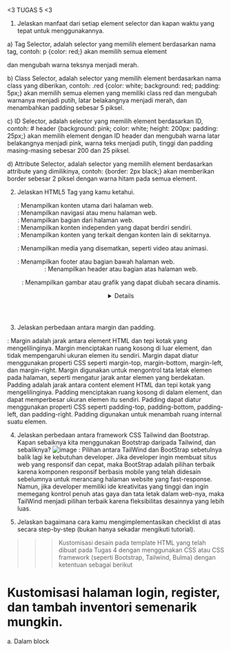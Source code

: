 <3 TUGAS 5 <3

1. Jelaskan manfaat dari setiap element selector dan kapan waktu yang tepat untuk menggunakannya.

a) Tag Selector, adalah selector yang memilih element berdasarkan nama tag, contoh: p {color: red;} akan memilih semua element <p> dan mengubah warna teksnya menjadi merah.

b) Class Selector, adalah selector yang memilih element berdasarkan nama class yang diberikan, contoh: .red {color: white; background: red; padding: 5px;} akan memilih semua elemen yang memiliki class red dan mengubah warnanya menjadi putih, latar belakangnya menjadi merah, dan menambahkan padding sebesar 5 piksel.

c) ID Selector, adalah selector yang memilih element berdasarkan ID, contoh: # header {background: pink; color: white; height: 200px: padding: 25px;} akan memilih element dengan ID header dan mengubah warna latar belakangnya menjadi pink, warna teks menjadi putih, tinggi dan padding masing-masing sebesar 200 dan 25 piksel.

d) Attribute Selector, adalah selector yang memilih element berdasarkan attribute yang dimilikinya, contoh: {border: 2px black;} akan memberikan border sebesar 2 piksel dengan warna hitam pada semua element.

2. Jelaskan HTML5 Tag yang kamu ketahui.
	<main>: Menampilkan konten utama dari halaman web.

	<nav>: Menampilkan navigasi atau menu halaman web.

	<section>: Menampilkan bagian dari halaman web.

	<article>: Menampilkan konten independen yang dapat berdiri sendiri.

	<aside>: Menampilkan konten yang terkait dengan konten lain di sekitarnya.

	<audio>: Menampilkan audio atau suara.

	<embed>: Menampilkan media yang disematkan, seperti video atau animasi.

	<footer>: Menampilkan footer atau bagian bawah halaman web.

	<header>: Menampilkan header atau bagian atas halaman web.

	<canvas>: Menampilkan gambar atau grafik yang dapat diubah secara dinamis.

	<datalist>: Menampilkan daftar opsi untuk elemen input.

	<details>: Menampilkan informasi tambahan yang dapat ditampilkan atau disembunyikan.

3. Jelaskan perbedaan antara margin dan padding.

: Margin adalah jarak antara element HTML dan tepi kotak yang mengelilinginya. Margin menciptakan ruang kosong di luar element, dan tidak mempengaruhi ukuran elemen itu sendiri. Margin dapat diatur menggunakan properti CSS seperti margin-top, margin-bottom, margin-left, dan margin-right. Margin digunakan untuk mengontrol tata letak elemen pada halaman, seperti mengatur jarak antar elemen yang berdekatan. Padding adalah jarak antara content element HTML dan tepi kotak yang mengelilinginya. Padding menciptakan ruang kosong di dalam element, dan dapat memperbesar ukuran elemen itu sendiri. Padding dapat diatur menggunakan properti CSS seperti padding-top, padding-bottom, padding-left, dan padding-right. Padding digunakan untuk menambah ruang internal suatu elemen.

4. Jelaskan perbedaan antara framework CSS Tailwind dan Bootstrap. Kapan sebaiknya kita menggunakan Bootstrap daripada Tailwind, dan sebaliknya?
![image](https://github.com/nadyaaysha/archive_of_ours/assets/124881541/2f0a76ca-bf65-414a-98b8-573a20921098)
: Pilihan antara TailWind dan BootStrap sebetulnya balik lagi ke kebutuhan developer. Jika developer ingin membuat situs web yang responsif dan cepat, maka BootStrap adalah pilihan terbaik karena komponen responsif berbasis mobile yang telah didesain sebelumnya untuk merancang halaman website yang fast-response. Namun, jika developer memiliki ide kreativitas yang tinggi dan ingin memegang kontrol penuh atas gaya dan tata letak dalam web-nya, maka TailWind menjadi pilihan terbaik karena fleksibilitas desainnya yang lebih luas.

5. Jelaskan bagaimana cara kamu mengimplementasikan checklist di atas secara step-by-step (bukan hanya sekadar mengikuti tutorial).

>>> Kustomisasi desain pada template HTML yang telah dibuat pada Tugas 4 dengan menggunakan CSS atau CSS framework (seperti Bootstrap, Tailwind, Bulma) dengan ketentuan sebagai berikut

# Kustomisasi halaman login, register, dan tambah inventori semenarik mungkin.

a. Dalam block <style> saya menambahkan attribute body dan .login yang akan saya gunakan untuk kostumisasi halaman login saya. Di dalam kurung kurawal body, display akan saya set menjadi flex, pengaturan content dan aligning akan berada di tengah, tinggi dari keseluruhan content adalah 100vh, margin akan saya set juga menjadi 0 agar seluruh content berada di tengah, serta warna background menjadi ungu untuk login page dan merah muda untuk register page.

b. Di dalam kurung kurawal .login disinilah saya akan menampung isi content utama dari login ke dalam suatu box. Display akan saya set menjadi flex, arah flex akan saya atur berdasarkan kolom, pengaturan content dan aligning akan berada di tengah, padding sebesar 20 piksel, warna box menjadi ungu muda untuk login page dan merah yang lebih muda untuk register page, radius border sebesar 10 piksel, bayangan box menjadi hitam dan besarnya 10 piksel, serta tinggi dan lebar box masing-masing sebesar 350 dan 450 piksel.

# Kustomisasi halaman daftar inventori menjadi lebih berwarna maupun menggunakan approach lain seperti menggunakan Card.

a. Dalam block <style>, saya atur body, html nya sedemikian rupa sehingga memiliki margin dan padding masing-masing 0.

b.Lalu, dalam kurung kurawal .custom-table, saya atur lebar tabelnya memenuhi layar, yakni 100 persen, serta border-collapsenya menjadi collapse.

c. Dalam .custom-table, saya akan atur headernya sehingga textnya berada di tengah, background colornya kuning, padding 10 piksel, serta border 1 piksel.

d. Untuk isi inventory atau komisi essay maupun fiksi dari user, isi content akan saya align di center dan padding sebesar 10 piksel, serta border sebesar 1 piksel.

# [BONUS] Memberikan warna yang berbeda (teks atau background) pada baris terakhir dari item pada inventory anda menggunakan CSS.

: Untuk menunjukkan recent commision user, saya akan kostumisasi item terakhir yang user komisi agar memiliki warna background yang berbeda, yakni warna kuning muda, teksnya juga saya italics agar berbeda dengan komisi user yang lain.
=========================================================================================================================================================================================
—Tugas 4—

1.] Apa itu Django UserCreationForm, dan jelaskan apa kelebihan dan kekurangannya?
: Django UserCreationForm adalah suatu form yang membuat user baru, tanpa privilege, dari username dan password yang diberikan. Pada Django UserCreationForm terdapat 3 fields: username, password1, dan password2 (yang digunakan sebagai konfirmasi password). Django UserCreationForm dapat diimport dari django.contrib.auth.forms.
    Beberapa kelebihan dari Django UserCreationForm adalah:
- Mudah digunakan, Django UserCreationForm sudah disediakan oleh Django Authentication Framework dan sehingga seorang pelajar pemula seperti saya tidak perlu membuat form sendiri.
- Terjamin aman, Django UserCreationForm terjamin aman karena menggunakan validasi dan enkripsi untuk password user.
- Fleksibel, Django UserCreationForm bisa dimodifikasi sesuai kebutuhan melalui subclass dan merubah atribut Meta class-nya.

	Beberapa kekurangan dari Django UserCreationForm adalah:
- Form ini hanya meminta username dan password saja, user tidak diminta untuk mencantumkan nama panjang ataupun e-mail. Sehingga data yang ditampung cenderung kurang lengkap.
- Form ini tidak mendukung custom user model, sehingga untuk para developers yang mungkin membuat custom user model sendiri, maka hanya bisa mengandalkan user model yang sudah ada saja.
- Form ini menampilkan informasi tambahan mengenai password yang mungkin terkesan ribet dan eksesif.

2.] Apa perbedaan antara autentikasi dan otorisasi dalam konteks Django, dan mengapa keduanya penting?
: Autentikasi adalah proses mengidentifikasi user atau pengguna secara
aman. Autentikasi akan mencoba untuk mengidentifikasi identitas user dan
memutuskan apakah user tersebut sebenarnya adalah orang yang dia wakili.
Sedangkan otorisasi adalah, proses menentukan tingkat akses atau privilege
yang dapat diakses oleh user yang telah di-autentikasi. Di sebagian besar
sistem berbasis host dan client-server, kedua mekanisme ini
diimplementasikan menggunakan sistem perangkat keras atau sistem
perangkat lunak yang sama. Skema otorisasi bergantung pada autentikasi
untuk memastikan identitas user yang masuk ke sistem dan mendapatkan
akses ke sumber daya. Kedua skema ini penting untuk menjaga keamanan
dan privasi data pada aplikasi web.

3.] Apa itu cookies dalam konteks aplikasi web, dan bagaimana Django menggunakan cookies untuk mengelola data sesi pengguna?
: Cookies adalah file teks yang berisi data unik tentang aktivitas user saat mengunjungi suatu website. Cookie dibuat oleh web server dan dikirim ke browser user, yang kemudian mengirimkannya kembali ke web server setiap kali user mengakses website tersebut. Cookie digunakan untuk menyimpan informasi login, preferensi user, dan lain-lain. Cookie juga dapat membantu server menyiapkan halaman web yang disesuaikan dengan pengguna. Django menggunakan cookies untuk menyimpan ID sesi di sisi client dan menyimpan data sesi di sisi server. ID sesi hanya terlihat oleh user, sedangkan data sesi tetap tersembunyi di server.

4.] Apakah penggunaan cookies aman secara default dalam pengembangan web, atau apakah ada resiko potensial yang harus diwaspadai?
: Cookies sebetulnya tidak dianggap sebagai ancaman untuk privasi dan keamanan website, karena tidak menyimpan data pribadi (kecuali jika user menyimpan nomor kartu kredit dan alamat IP) dan tidak bisa digunakan untuk mengirim virus. Namun, ada pula risiko cookies dapat disusupi oleh pihak yang tidak bertanggung jawab, menyebabkan kebocoran informasi yang sensitif. Cookies juga dapat menurunkan performa perangkat jika terlalu banyak disimpan. Untuk mengurangi risiko tersebut, kita dapat menghapus cookie secara berkala atau membatasi izin cookie pada browser kita.

5.] Jelaskan bagaimana cara kamu mengimplementasikan checklist di atas secara step-by-step,

a.) Mengimplementasikan fungsi registrasi, login, dan logout untuk memungkinkan pengguna untuk mengakses aplikasi sebelumnya dengan lancar.
-> Saya mengimpor redirect, UserCreationForm, dan messages agar dapat membuat halaman register untuk aplikasi web saya. Lalu, saya membuat fungsi register yang menerima parameter request dan menghasilkan form registrasi untuk dapat membuat akun user ketika data di-submit dari form. Variabel form akan membuat UserCreationForm baru dengan memasukkan QueryDict berdasarkan masukan dari user, lalu akan dicek validitas isi masukan dari form, jika valid maka data tersebut akan disimpan dari form. Sebuah pesan pop-up akan muncul jika data berhasil disimpan dan user akan di redirect kembali ke halaman utama.

-> Saya membuat berkas register.html dengan nama yang sama dengan fungsi yang telah saya buat sebelumnya, berkas ini berisi template yang akan menampilkan halaman form registrasi untuk user. Lalu, saya melakukan routing agar halaman ini dapat diakses dengan mengimpor fungsi sebelumnya di urls.py dan menambah path url ke urlpatterns.

-> Sebelum saya membuat fungsi dan berkas login, saya perlu mengimpor authenticate dan login agar dapat membuat halaman login dan meng-autentikasi user. Saya membuat fungsi login_user yang menerima parameter request dan akan digunakan untuk melakukan autentikasi user berdasarkan username dan password yang diberikan dari request saat pengguna login. Lalu, saya membuat berkas login.html yang akan menampilkan halaman login di browser pengguna. Terakhir, saya melakukan routing agar halaman dapat diakses dengan mengimpor fungsi yang telah dibuat sebelumnya di urls.py dan menambahkan pathnya ke urlpatterns.

-> Fungsi terakhir yang akan dibuat adalah fungsi logout setelah mengimpor logout di views.py. Fungsi logout_user menerima parameter request yang akan menghapus sesi user yang sedang masuk dan mengarahkan user ke halaman login di website saya. Pada berkas main.html, saya akan menambahkan tombol logout agar user dapat keluar dari akunnya dengan mudah. Jangan lupa saya untuk melakukan routing fungsi logout_user dengan mengimpornya di urls.py dan menambahkan pathnya di urlpatterns.

b.) Membuat dua akun pengguna dengan masing-masing tiga dummy data menggunakan model yang telah dibuat pada aplikasi sebelumnya untuk setiap akun di lokal.

![InShot_20230925_092545481](https://github.com/nadyaaysha/archive_of_ours/assets/124881541/ddb5f3f4-525d-4995-bf6e-5546503477fb)

c.) Menghubungkan model Item dengan User.
-> Pertama-tama, kita mengimpor User pada models.py dan menambahkan variabel user di dalam class Item yang akan menghubungkan satu Item dengan satu user melalui suatu hubungan, dimana sebuah item pasti diasosiasikan dengan satu user.

-> Pada fungsi create_item, di dalam kondisi “if”, parameter commit yang disetting menjadi false berguna untuk mencegah Django dari menyimpan objek yang telah dibuat dari form langsung ke database. Hal ini kita manfaatkan untuk memodifikasi objek tersebut sebelum disimpan ke database. Field user diisi dengan objek User dari return value request.user yang terotorisasi untuk memberitahu bahwa objek tersebut dimiliki oleh user yang sedang login.

-> Pada fungsi show_main, saya mengganti value dari ‘name’ menjadi request.user.username agar username user yang sedang login saat ini akan ditampilkan di halaman main. Lalu di dalam parameter Item.objects.filter saya menaruh parameter user = request.user agar data yang ditampilkan hanya data yang diasosiasikan dengan user yang sedang login.
Setelah menyimpan seluruh perubahan, saya melakukan migrasi model.

d.) Menampilkan detail informasi pengguna yang sedang logged in seperti username dan menerapkan cookies seperti last login pada halaman utama aplikasi.

![image](https://github.com/nadyaaysha/archive_of_ours/assets/124881541/d85c9a9d-b7ad-41ea-a137-f2d30ac4e9bf)
![image](https://github.com/nadyaaysha/archive_of_ours/assets/124881541/7d87e0e7-699f-437e-86f6-e209f4582957)

-> Pertama, saya mengimpor hal-hal yang diperlukan seperti datetime, HttpResponseRedirect, dan reverse. Lalu, pada fungsi login_user yang telah saya buat sebelumnya, saya menambahkan cookie last_login yang akan memperlihatkan kapan terakhir kali user melakukan login. User akan login terlebih dahulu, lalu kita akan menerima respons yang berupa cookie last_login. Pada variabel context, kita juga akan menambahkan informasi cookie last_login yang akan ditampilkan di halaman web.

-> Terakhir, pada fungsi logout_user, saya akan menambahkan method response yang akan menghapus cookie last_login ketika user melakukan logout dari halaman web. Tidak lupa pada berkas main.html saya menambahkan detail sesi terakhir login agar user dapat melihat kapan ia terakhir login di web.

* Tugas 3 *

1. Apa perbedaan antara form POST dan form GET dalam Django?
a. POST akan mengirimkan data atau nilai langsung ke action untuk ditampung, tanpa menampilkan pada url. Method POST cocok untuk data-data yang bersifat private, seperti username dan password. Sedangkan GET akan menampilkan data atau nilai pada url, kemudian akan ditampung oleh action.
b. POST digunakan untuk form yang bertujuan untuk menambah data atau sebuah proses yang akan mengubah database. Sedangkan GET berfungsi untuk menampilkan data dari database.
c. POST menggunakan variable $_POST untuk menampung data atau nilai. Sedangkan GET menggunakan variable $_GET untuk menampung data atau nilai.
d. Data yang dikirim oleh POST tidak terbatas. Sedangkan pada GET, data tidak boleh lebih dari 2047 karakter.

2. Apa perbedaan utama antara XML, JSON, dan HTML dalam konteks pengiriman data?
- XML adalah bahasa markup yang menyimpan data dalam elemen yang terstruktur dan mudah dibaca oleh manusia dan mesin, tetapi kurang efisien dan lebih sulit diurai daripada JSON.
- JSON adalah bahasa meta yang menyimpan data dalam objek JavaScript yang efisien dan ringan, tetapi tidak rapi untuk dilihat. JSON mendukung semua browser dan framework JavaScript, serta sebagian besar teknologi backend.
- HTML adalah bahasa markup yang menyajikan data dalam halaman web dengan menggunakan tag dan atribut. HTML tidak memisahkan data dari presentasi, sehingga tidak cocok untuk pertukaran data antar aplikasi.

3. Mengapa JSON sering digunakan dalam pertukaran data antara aplikasi web modern?
: JSON lebih sering digunakan dalam pertukaran data antara aplikasi web modern karena file JSON mudah dibaca dan lebih cepat untuk parsing data. Selain itu, JSON memiliki struktur data yang sederhana, mudah dipahami, dan tidak terpengaruh oleh platform. JSON mudah diterjemahkan oleh komputer dan berfungsi baik dalam komunikasi antara server dan klien dalam aplikasi web. JSON juga digunakan sebagai format penyimpanan data sederhana.

---STEP-BY-STEP---

1. Membuat input form untuk menambahkan objek model pada app sebelumnya.
a. Saya membuat Skeleton yang berfungsi sebagai kerangka views situs website saya. Pada root folder saya membuat templates > base.html. Berkas base.html ini berperan sebagai template dasar atau kerangka umum untuk halaman web lainnya dalam proyek saya. Lalu, saya menghubungkan folder yang berisi base.html di settings.py agar template ini terdeteksi. Terakhir, saya mengubah secara total isi main.html saya dengan menggunakan base.html sebagai main template.
b. Pada step ini, saya akan membuat form untuk menginput data commision literature pada aplikasi writer’s archive saya untuk user yang ingin request essay tentang genre fiksi apapun. Data komisi baru akan diterima di main > forms.py. Model yang saya gunakan adalah Item— sehingga ketika data dari form disimpan, form berisi objek Item. Fields saya berisi nama/ judul komisi, jumlah komisi (1 jika berupa standalone), deskripsi komisi, jumlah kata per/komisi, genre komisi, dan asal karakter dalam komisi tersebut.
c. Pada views.py, saya membuat fungsi baru create_item yang menerima request dari user untuk menghasilkan formulir yang dapat menambahkan data komisi ketika form di submit. Variabel form membuat ProductForm baru dengan memasukkan QueryDict berdasarkan request user. Setelah request di validasi, data dari form akan disimpan dan komisi di redirect.
d. Pada fungsi show_main, fungsi Item.objects.all() akan mengambil objek-objek Item yang tersimpan di database. Hal yang tak kalah penting untuk dilakukan, adalah mengimpor fungsi create_item tadi di main > urls.py dan menambahkan path url ke dalam variabel urlpatterns, dua hal ini penting agar halaman form dapat diakses dan terkoneksi dengan halaman utama web saya.
e. Pada main > templates, saya membuat berkas create_item.html yang akan menampilkan fields form sebagai tabel, dan mengirimkan request ke View. Pada main.html, data komisi akan ditampilkan dalam bentuk tabel serta tombol “Request Commision” yang akan redirect user ke halaman form.

2. Tambahkan 5 fungsi views untuk melihat objek yang sudah ditambahkan dalam format HTML, XML, JSON, XML by ID, dan JSON by ID.
3. Membuat routing URL untuk masing-masing views yang telah ditambahkan pada poin 2.
[Poin-poin berikut untuk menjawab kedua nomor, nomor (2) dan nomor (3)]
a. Fungsi views dalam format HTML telah ditambahkan pada poin pertama saya dalam fungsi create_item.
b. Selanjutnya, fungsi views XML akan menerima request dengan nama show_xml yang akan menyimpan hasil query dari seluruh data komisi yang ada pada Item. Fungsi ini akan mengembalikan HttpResponse yang berisi data hasil query yang sudah di-convert menjadi format XML dan tipe konten berupa application/xml. Tidak lupa saya untuk mengimpor fungsi show_xml pada urls.py dan menambah pathnya pada urlpatterns agar dapat diakses.
c. Fungsi views JSON akan menerima request dengan nama show_json yang akan menyimpan hasil query dari seluruh data komisi yang ada pada Item. Fungsi ini akan mengembalikan HttpResponse yang berisi data hasil query yang sudah di-convert menjadi format XML dan tipe konten berupa application/json. Tidak lupa saya untuk mengimpor fungsi show_json pada urls.py dan menambah pathnya pada urlpatterns agar dapat diakses.
d. 2 fungsi views XML dan JSON berdasarkan id akan menerima request dan id (urutan data komisi masuk) dengan nama show_xml_by_id dan show_json_by_id yang akan menyimpan hasil query dari seluruh data komisi yang ada pada Item. Fungsi ini akan mengembalikan HttpResponse yang berisi data hasil query yang sudah di-convert menjadi format XML dan tipe konten berupa application/xml, dan format JSON dan tipe konten berupa application/json. Tidak lupa saya untuk melakukan routing dengan mengimpor kedua fungsi show_xml_by_id dan show_json_by_id pada urls.py dan menambah pathnya pada urlpatterns agar dapat diakses.

***Mengakses kelima URL di poin 2 menggunakan Postman, membuat screenshot dari hasil akses URL pada Postman.
![Screenshot (45)](https://github.com/nadyaaysha/archive_of_ours/assets/124881541/7dd8068b-1127-45e5-b02f-0730c256cb5c)
![Screenshot (46)](https://github.com/nadyaaysha/archive_of_ours/assets/124881541/12a7fe9f-0ac6-4b3e-bf7a-cdb9edfc8cf2)
![Screenshot (47)](https://github.com/nadyaaysha/archive_of_ours/assets/124881541/2846fb56-367f-45c6-9378-af494eac1630)
![Screenshot (50)](https://github.com/nadyaaysha/archive_of_ours/assets/124881541/174e4bcd-947d-480d-b74a-88ea37da0936)
![Screenshot (51)](https://github.com/nadyaaysha/archive_of_ours/assets/124881541/4dd3a21d-b2ef-4df0-8085-fdd0740cd4b3)

***

* Tugas 2 *

Link to AoO => https://archiveofours.adaptable.app/main

1. Jelaskan bagaimana cara kamu mengimplementasikan checklist di atas secara step-by-step (bukan hanya sekadar mengikuti tutorial).
    a. Membuat sebuah proyek Django baru.
      : Pertama-tama, saya membuat direktori utama ‘archive_of_ours’ dan mengaktifkan Virtual Environment di dalamnya. Lalu, saya menambahkan beberapa dependencies di berkas requirements.txt dan memasangnya sebelum membuat proyek Django dengan nama yang sama dengan direktori utama saya. Setelah proyek saya konfigurasi, saya kemudian mengunggah proyek ke Repositori GH yang public.
    b. Membuat aplikasi dengan nama main pada proyek tersebut.
      : Karena saya belum mematikan VE, saya lanjut ke tahap berikutnya yakni membuat aplikasi ‘main’ dalam proyek ‘archive_of_ours’ dan mendaftarkannya ke berkas settings.py. Di dalam direktori proyek ‘main’ saya membuat subdirektori lagi ‘templates’ yang memuat berkas main.html, tujuan dari step ini hanya sekedar untuk checking tampilan dasar HTML kita, belum terhubung django.
    c. Melakukan routing pada proyek agar dapat menjalankan aplikasi main.
      : Untuk menjalankan aplikasi web dengan pola MVT, pertama, kita harus mendefinisikan pola URL untuk setiap tampilan atau fitur dalam aplikasi milik kita, yang kemudian akan dihubungkan dengan tampilan yang sesuai untuk mengelola logika bisnis. Kemudian, tampilan tersebut harus diimplementasikan untuk mengambil data dari model dan merender tampilan menggunakan template HTML. Akhirnya, kita perlu mengaktifkan sistem routing agar dapat menentukan tampilan yang harus dijalankan berdasarkan URL yang diakses oleh pengguna.
    d. Membuat model pada aplikasi main dengan nama Item dan memiliki atribut wajib sebagai berikut.
    - name sebagai nama item dengan tipe CharField.
    - amount sebagai jumlah item dengan tipe IntegerField.
    - description sebagai deskripsi item dengan tipe TextField.
      : Saya membuat main class untuk mendefinisikan model saya yang bernama Item, class ini memiliki tiga atribut yakni name (CharField), amount (atau di aplikasi saya menunjukkan word count dari literatur saya) yang bertipe Integer, serta description (TextField). Setelah itu saya memigrasi model saya ke basis data.
    e. Membuat sebuah fungsi pada views.py untuk dikembalikan ke dalam sebuah template HTML yang menampilkan nama aplikasi serta nama dan kelas kamu.
      : Pertama, kita perlu mendefinisikan fungsi di dalam file `views.py`, di mana akan dingambil data yang diperlukan. Setelah itu, saya mengatur data tersebut dalam konteks (context) yang akan digunakan dalam template HTML. Selanjutnya, saya membuat atau memodifikasi template HTML. Terakhir, tinggal menambahkan URL pattern di file `urls.py` agar user dapat mengakses halaman tersebut melalui URL tertentu.
    f. Membuat sebuah routing pada urls.py aplikasi main untuk memetakan fungsi yang telah dibuat pada views.py.
      : Untuk membuat routing pada `urls.py` dalam aplikasi 'main' yang memetakan fungsi `views.py`, saya akan menentukan URL pattern yang sesuai. Saya menambahkan entri URL pattern ke dalam file `urls.py`. Saya misalkan dengan fungsi bernama `show_main` di `views.py` yang ingin dihubungkan dengan URL '/main/'. Dengan ini, ketika user mengakses URL 'http://alamat-website-saya/main/', fungsi `show_main` dalam `views.py` akan dipanggil, dan data yang dihasilkan oleh fungsi tersebut akan ditampilkan melalui template HTML yang sesuai.
    g. Melakukan deployment ke Adaptable terhadap aplikasi yang sudah dibuat sehingga nantinya dapat diakses oleh teman-temanmu melalui Internet.
      : Ketika kita add, commit, dan push Repositori kita, maka Adaptable akan otomatis men-deploy ulang berdasarkan commit terbaru. Dengan ini, website saya akan dapat diakses melalui domain website saya.

2. Buatlah bagan yang berisi request client ke web aplikasi berbasis Django beserta responnya dan jelaskan pada bagan tersebut kaitan antara urls.py, views.py, models.py, dan berkas html.
![ALIN - MindMap SPL - Frame 1](https://github.com/nadyaaysha/archive_of_ours/assets/124881541/80dde040-8560-4814-9c6d-aa6ce3963746)

3. Jelaskan mengapa kita menggunakan virtual environment? Apakah kita tetap dapat membuat aplikasi web berbasis Django tanpa menggunakan virtual environment?
   : Kita menggunakan virtual environment untuk membuat lingkungan Python yang terisolasi dari instalasi Python yang ada. Hal ini berguna untuk menghindari konflik antara paket yang berbeda atau versi Python. Django adalah framework web yang membutuhkan paket tertentu untuk berfungsi. Jika kita tidak menggunakan virtual environment, kita mungkin mengalami masalah compatibility atau dependencies. Oleh karena itu, disarankan untuk menggunakan virtual environment saat membuat aplikasi web berbasis Django.

4. Jelaskan apakah itu MVC, MVT, MVVM dan perbedaan dari ketiganya.
   : MVC, MVT, dan MVVM adalah pola arsitektur yang digunakan untuk memisahkan antara logika bisnis, tampilan, dan data dalam sebuah aplikasi. Perbedaan dari ketiganya adalah sebagai berikut:
      a. MVC (Model-View-Controller) menggunakan Controller sebagai penghubung antara Model (data) dan View (tampilan). Controller bertanggung jawab untuk mengatur alur aplikasi dan mengirimkan data dari Model ke View.
      b. MVT (Model-View-Template) menggunakan Template sebagai penghubung antara Model (data) dan View (tampilan). Template adalah file HTML yang berisi tag khusus untuk menampilkan data dari Model. MVT biasanya digunakan dalam framework web seperti Django.
      c. MVVM (Model-View-ViewModel) menggunakan ViewModel sebagai penghubung antara Model (data) dan View (tampilan). ViewModel adalah objek yang menyimpan data dari Model dan menyediakan fungsi untuk mengubah atau memperbaiki data tersebut. ViewModel juga dapat berkomunikasi dengan View melalui mekanisme seperti binding atau observables.
